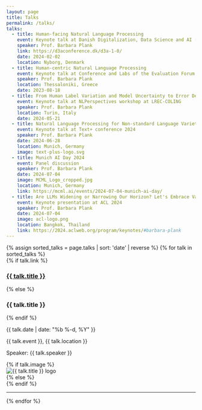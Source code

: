 ```yaml
---
layout: page
title: Talks
permalink: /talks/
talks:
  - title: Human-facing Natural Language Processing
    event: Keynote talk at Danish Digitalization, Data Science and AI (D3A) conference
    speaker: Prof. Barbara Plank
    link: https://d3aconference.dk/d3a-1-0/
    date: 2024-02-02
    location: Nyborg, Denmark
  - title: Human-centric Natural Language Processing
    event: Keynote talk at Conference and Labs of the Evaluation Forum (CLEF)
    speaker: Prof. Barbara Plank
    location: Thessaloniki, Greece
    date: 2023-08-18
  - title: From Human Label Variation and Model Uncertainty to Error Detection (and Back)
    event: Keynote talk at NLPerspectives workshop at LREC-COLING
    speaker: Prof. Barbara Plank
    location: Turin, Italy
    date: 2024-05-21
  - title: Natural Language Processing for Non-standard Language Varieties
    event: Keynote talk at Text+ conference 2024
    speaker: Prof. Barbara Plank
    date: 2024-06-28
    location: Munich, Germany
    image: text-plus-logo.svg
  - title: Munich AI Day 2024
    event: Panel discussion
    speaker: Prof. Barbara Plank
    date: 2024-07-04
    image: MCML_Logo_cropped.jpg
    location: Munich, Germany
    link: https://mcml.ai/events/2024-07-04-munich-ai-day/
  - title: Are LLMs Widening or Narrowing Our Horizon? Let's Embrace Variation for Trustworthy NLP
    event: Keynote presentation at ACL 2024
    speaker: Prof. Barbara Plank
    date: 2024-07-04
    image: acl-logo.png
    location: Bangkok, Thailand
    link: https://2024.aclweb.org/program/keynotes/#barbara-plank
---
```


<div>
    {% assign sorted_talks = page.talks | sort: 'date' | reverse %}
    {% for talk in sorted_talks %}
    <div class="group pb-8">
        <div class="grid grid-cols-1 md:grid-cols-[3fr,1fr] gap-6 items-center">
            <div>
                {% if talk.link %}
                <a href="{{ talk.link }}" target="_blank" rel="noreferrer" class="block">
                    <h3 class="text-xl font-semibold text-link hover:text-blue-500">{{ talk.title }}</h3>
                </a>
                {% else %}
                    <h3 class="text-xl font-semibold">{{ talk.title }}</h3>
                {% endif %}
                <p class="text-xs text-secondary-600 font-bold uppercase pt-1 pb-2">{{ talk.date | date: "%b %-d, %Y" }}</p>
                <p class="text-base text-gray-600">{{ talk.event }}, <span class="italic">{{ talk.location }}</span></p>
                <p class="text-base text-gray-600"><span class="font-semibold">Speaker: </span>{{ talk.speaker }}</p>
            </div>
            {% if talk.image %}
            <div class="w-full">
                <div class="relative  w-1/2 md:w-full h-40 overflow-hidden rounded-lg">
                    <img src="/assets/img/talks/{{ talk.image }}" alt="{{ talk.title }} logo" class="absolute inset-0 w-full h-full object-scale-down object-center">
                </div>
            </div>
            {% else %}
            <div class="w-full mt-1 flex items-center justify-center">
                <div class="md:h-40 hidden md:block"></div> <!-- Placeholder div to maintain height -->
            </div>
            {% endif %}
        </div>
        <hr class="rounded w-full gray-700 bg-gray-600">
    </div>
    {% endfor %}

</div>
